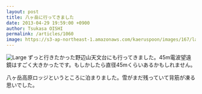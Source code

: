```yaml
---
layout: post
title: 八ヶ岳に行ってきました
date: 2013-04-29 19:59:00 +0900
author: Tsukasa OISHI
permalink: /articles/1060
image: https://s3-ap-northeast-1.amazonaws.com/kaeruspoon/images/167/large.JPG?1367233170
---
```


![Large](https://s3-ap-northeast-1.amazonaws.com/kaeruspoon/images/167/large.JPG?1367233170)
ずっと行きたかった野辺山天文台にも行ってきました。45m電波望遠鏡はすごく大きかったです。もしかしたら直径45mくらいあるかもしれません。

八ヶ岳高原ロッジというところに泊まりました。雪がまだ残っていて背筋が凍る思いでした。

